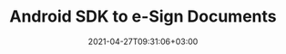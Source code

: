 ---
############################# Static ############################
layout: "product"
date: 2021-04-27T09:31:06+03:00
draft: false

product: "Signature"
product_tag: "signature"
platform: "Android"
platform_tag: "android"

############################# Head ############################
head_title: "Android Document Signature Cloud SDK for PDF Word Excel PPTX & Images"
head_description: "Add e-signatures to images and documents with Android Cloud SDK & REST API. eSign PDF, Word, Excel & presentations with numerous signature types."

############################# Header ############################
title: "Android SDK to e-Sign Documents"
description: "Electronically sign files & manage text, image, QR-code, stamp, digital and barcode signatures in android applications with simple usage of e-signing REST API."
button:
    enable: true

############################# SubMenu ############################
submenu:
    enable: true
    
    left:
        img_alt: "GroupDocs.Signature Cloud SDK for Android"
        image: "https://www.groupdocs.cloud/templates/groupdocscloud/images/sdk/272x272/groupdocs_signature-for-android.webp"
        product: "GroupDocs.Signature"
        platform: "Cloud SDK for Android"

    middle:
        button:
            # button loop
            - link: "#overview"
              text: "Overview"

            # button loop
            - link: "#features"
              text: "Features"


            # button loop
            - link: "https://docs.groupdocs.cloud/signature/release-notes/"
              text: "Release Notes"

            # button loop
            - link: "https://purchase.groupdocs.cloud/pricing"
              text: "Pricing"

    right:
        link_download: "https://groupdocscloud.github.io/"
        link_learn: "https://docs.groupdocs.cloud/signature/"
        link_buy: "https://purchase.groupdocs.cloud/buy"

############################# Overview ############################
overview:
    enable: true
    content: |
      GroupDocs.Signature Cloud SDK for Android is a REST oriented API for easy integration into existing Android ‎based eSign and digital signature programs. This signature SDK helps you speed up the development ‎by taking care of low-level details, such as request and response handling. Moreover, it provides you ‎with a handy collection of features to apply various types of signatures, such as, image signatures, ‎barcode signatures, QR-Code signatures, text-based signatures, digital and stamp signatures. This ‎customizable Android based signature SDK allows you to work with signatures in spreadsheets, ‎presentations, images, portable and simple files of supported formats.‎‎
    tabs:
      enable: true
      
      ## TAB ONE ##
      tab_one:
        description: |
          An overview of the features supported by GroupDocs.Signature Cloud SDK for Android.
      
        left:
          enable: true
          icon: "fas fa-cogs"
          title: "Signature Options"
          content: |
            * Text
            * Image
            * Digital
            * Barcode
            * QR-Code            
        right:
          enable: true
          icon: "fas fa-crop"
          title: "Retrieve"
          content: |
            * Document Pages information
            * Document Properties
            * Supported formats list
            * Text and Digital
            * Barcode and QR-Code
      
      ## TAB TWO ##
      tab_two:
        description: |
          GroupDocs.Signature Cloud supports multiple types of electronic signatures. Following list displays eSignature supported file formats:

        left:
          enable: true
          table:
            # table loop
            - title: "Text, Stamp & Image Signatures"
              content: |
                * **Word**: DOC, DOCM, DOCX, DOT, DOTM, DOTX, RTF‎
                * **Excel**: XLS, XLSB, XLSM, XLSX, XLT, XLTM, XLTX
                * **PowerPoint**: POT, POTM, POTX, PPS, PPSM, PPSX, PPT, PPTM, PPTX
                * **OpenDocument**: ODT, ODP, ODS, OTT
                * **Image**: JPG, PNG, BMP, GIF, TIFF
                * **Portable**: PDF
            # table loop
            - title: "Digital Signature"
              content: |
                * **Word**: DOC, DOCM, DOCX, DOT, DOTM, DOTX
                * **Excel**: XLS, XLSB, XLSM, XLSX, XLT, XLTM, XLTX
                * **PowerPoint**: PPTM, PPTX
                * **OpenDocument**: ODT
                * **Portable**: PDF

        right:
          enable: true
          table:
            # table loop
            - title: "Barcode Signature"
              content: |
                * **Word**: DOC, DOCM, DOCX, DOT, DOTM, DOTX, RTF‎
                * **Excel**: XLS, XLSB, XLSM, XLSX, XLT, XLTM, XLTX
                * **PowerPoint**: POT, POTM, PPSX, PPTX
                * **OpenDocument**: ODT, ODP, ODS, OTT
                * **Image**: JPG, PNG, BMP, GIF, TIFF
                * **Portable**: PDF
            # table loop
            - title: "QR-Code Signature"
              content: |
                * **Word**: DOC, DOCM, DOCX, DOT, DOTM, DOTX, RTF‎
                * **Excel**: XLS, XLSB, XLSM, XLSX, XLT, XLTM, XLTX
                * **PowerPoint**: PPTM, PPTX
                * **OpenDocument**: OTT
                * **Image**: JPG, PNG, BMP, GIF, TIFF
                * **Portable**: PDF

      ## TAB THREE ##
      tab_three:
        description: |
          Supported Operating Systems and Frameworks
      
        left:
          enable: true
          table:
            # table loop
            - icon: "fab fa-windows"
              title: "Operating Systems"
              content: |
                * Microsoft Windows Desktop
                * Microsoft Windows Server
                * Linux
                * MacOS

            # table loop
            - icon: "fas fa-code"
              title: "Supported Frameworks"
              content: |
                * Java 7 (1.7) and above

        right:
          enable: true
          table:
            # table loop
            - icon: "fas fa-cogs"
              title: "Development Environments"
              content: |
                * NetBeans
                * IntelliJ IDEA
                * Eclipse
            # table loop
            - icon: "fas fa-tools"
              title: "Build Automation Tool"
              content: |
                * Maven

############################# Features ############################
features:
    enable: true
    title: "Advanced Document Signature REST API Features"

    feature:
      # feature loop
      - icon: "fas fa-list-alt"
        content: "Get list of supported document formats"

      # feature loop
      - icon: "fas fa-barcode"
        content: "Fetch List of Supported Encode Type Names for Barcode and QR-Code"

      # feature loop
      - icon: "fas fa-file-text-o"
        content: "Retrieve Document Information from File or Provided URL"
      
      # feature loop
      - icon: "fas fa-pencil"
        content: "Apply Signature to a Document using File Name or at Specified URL"

      # feature loop
      - icon: "fas fa-align-right"
        content: "Apply Background Brush & Text Alignment to Text Signatures"

      # feature loop
      - icon: "fas fa-retweet"
        content: "Verify Text and Digital Signatures for PDF, Word and Excel Documents using File or via URL"
      # feature loop
      - icon: "fas fa-unlock-alt"
        content: "Verify Barcode and QR-Code Signatures for all Supported Document Formats‎ using File or via URL"
      # feature loop
      - icon: "fas fa-search"
        content: "Search Digital Signatures in PDF Files, Spreadsheets and Word Documents‎ in File or via URL"
      # feature loop
      - icon: "fas fa-binoculars"
        content: "Search Barcode and QR-Code Signatures in all Supported Document Formats‎ in File or via URL"
      # feature loop
      - icon: "fas fa-plus"
        content: "Add & Verify Multiple Signatures to Document using File Name or Provided URL"
      # feature loop
      - icon: "fas fa-file-text"
        content: "Search Multiple Signatures in a Document using its File Name or Provided URL"
      # feature loop
      - icon: "fas fa-check"
        content: "Try it with Interactive API Explorer"
    
    more_feature:
      # more_feature_loop
      - title: "Get Document Information"
        content: "GroupDocs.Signature Cloud SDK for Android makes it very easy to work with eSignatures. In addition to applying digital signatures you can also manipulate document properties. Following example elaborates how to retrieve document information of a DOCX file using Android:"
      # more_feature_loop
      - title: "Get Document Information using Android"
        content: |
          ```Android
          # Load the gem
            // Get your AppSID and AppKey at https://dashboard.groupdocs.cloud (free registration is required).
            String appSid = "XXXXXXXX-XXXX-XXXX-XXXX-XXXXXXXXXXXX";
            String appKey = "XXXXXXXXXXXXXXXXXXXXXXXXXXXXXXXX";

            Configuration configuration = new Configuration(appSid, appKey);
            
            InfoApi infoApi = new InfoApi(configuration);

            try {            
              FormatsResult response = infoApi.getSupportedFileFormats();
                
              for (Format format : response.getFormats()) {
                System.out.println(format.getFileFormat());
              }
            } catch (ApiException e) {
              System.err.println("Exception");
              e.printStackTrace();
            }
              ```
      # more_feature_loop
      - title: "Set Background Brush for Stamp & Text Signatures"
        content: "Using GroupDocs.Signature Cloud SDK for Android, you can set background brush effects for your text ‎as well as stamp signatures. Currently, the SDK supports to apply 4 different types of brushes, which ‎include, Radial Gradient Brush, Linear Gradient Brush, Textured Brush, and Solid Brush.‎"
############################# Support ############################
support:
    enable: true

############################# Solutions ############################
solutions:
    enable: true
    title: "GroupDocs.Signature Cloud also offers individual SDKs for other popular languages as listed below:"

    solution:
        # solution loop
        - img_alt: "GroupDocs.Signature Cloud for cURL"
          image: "https://www.groupdocs.cloud/templates/groupdocscloud/images/sdk/272x272/groupdocs_signature-for-curl.webp"
          product: "GroupDocs.Signature"
          platform: "Cloud for cURL"
          link: "/signature/curl"

        # solution loop
        - img_alt: "GroupDocs.Signature Cloud SDK for .NET"
          image: "https://www.groupdocs.cloud/templates/groupdocscloud/images/sdk/272x272/groupdocs_signature-for-net.webp"
          product: "GroupDocs.Signature"
          platform: "Cloud SKD for .NET"
          link: "/signature/net"

        # solution loop
        - img_alt: "GroupDocs.Signature Cloud SDK for Java"
          image: "https://www.groupdocs.cloud/templates/groupdocscloud/images/sdk/272x272/groupdocs_signature-for-java.webp"
          product: "GroupDocs.Signature"
          platform: "Cloud SDK for Java"
          link: "/signature/java"

        # solution loop
        - img_alt: "GroupDocs.Signature Cloud SDK for PHP"
          image: "https://www.groupdocs.cloud/templates/groupdocscloud/images/sdk/272x272/groupdocs_signature-for-php.webp"
          product: "GroupDocs.Signature"
          platform: "Cloud SDK for PHP"
          link: "/signature/php"

        # solution loop
        - img_alt: "GroupDocs.Signature Cloud SDK for Python"
          image: "https://www.groupdocs.cloud/templates/groupdocscloud/images/sdk/272x272/groupdocs_signature-for-python.webp"
          product: "GroupDocs.Signature"
          platform: "Cloud SDK for Python"
          link: "/signature/python"

        # solution loop
        - img_alt: "GroupDocs.Signature Cloud SDK for Ruby"
          image: "https://www.groupdocs.cloud/templates/groupdocscloud/images/sdk/272x272/groupdocs_signature-for-ruby.webp"
          product: "GroupDocs.Signature"
          platform: "Cloud SDK for ruby"
          link: "/signature/ruby"
        # solution loop
        - img_alt: "GroupDocs.Signature Cloud SDK for Node.js"
          image: "https://www.groupdocs.cloud/templates/groupdocscloud/images/sdk/272x272/groupdocs_signature-for-node.webp"
          product: "GroupDocs.Signature"
          platform: "Cloud SDK for Node.js"
          link: "/signature/nodejs"
        

############################# Back to top ###############################
back_to_top:
  enable: true
---